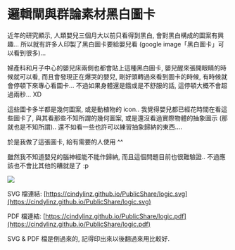 # 邏輯閘與群論素材黑白圖卡

近年的研究顯示, 人類嬰兒三個月大以前只看得到黑白, 會對黑白構成的圖案有興趣... 所以就有許多人印製了黑白圖卡要給嬰兒看 (google image「黑白圖卡」可以看到很多)...

婦產科和月子中心的嬰兒床兩側也都會貼上這種黑白圖卡, 嬰兒醒來張開眼睛的時候就可以看, 而且會發現正在爆哭的嬰兒, 剛好頭轉過來看到圖卡的時候, 有時候就會停頓下來專心看圖卡... 不過如果身體還是餓或是不舒服的話, 這停頓大概不會超過兩秒... XD

這些圖卡多半都是幾何圖案, 或是動植物的 icon.. 我覺得嬰兒都已經花時間在看這些圖卡了, 與其看那些不知所謂的幾何圖案, 或是還沒看過實際物體的抽象圖示 (那就也是不知所謂).. 還不如看一些也許可以練習抽象歸納的東西....

於是我做了這張圖卡, 給有需要的人使用 ^^

雖然我不知道嬰兒的腦神經能不能作歸納, 而且這個問題目前也很難驗證.. 不過應該也不會比其他的糟就是了 :p

![](https://cindylinz.github.io/PublicShare/logic.svg)

SVG 檔連結: [https://cindylinz.github.io/PublicShare/logic.svg](https://cindylinz.github.io/PublicShare/logic.svg)

PDF 檔連結: [https://cindylinz.github.io/PublicShare/logic.pdf](https://cindylinz.github.io/PublicShare/logic.pdf)

SVG & PDF 檔是倒過來的, 記得印出來以後翻過來用比較好.